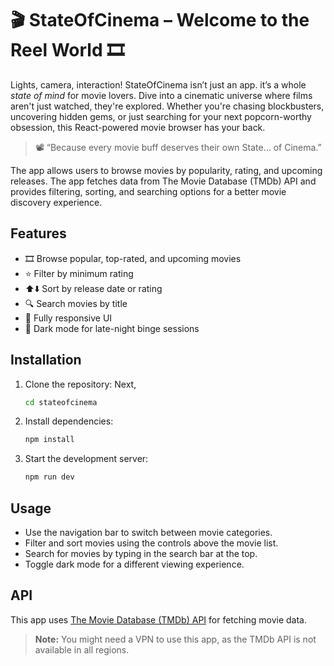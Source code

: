 # 🎬 StateOfCinema – Welcome to the Reel World 🎞️
Lights, camera, interaction! StateOfCinema isn’t just an app. it’s a whole *state of mind* for movie lovers. Dive into a cinematic universe where films aren't just watched, they're explored. Whether you're chasing blockbusters, uncovering hidden gems, or just searching for your next popcorn-worthy obsession, this React-powered movie browser has your back.

> 📽️ “Because every movie buff deserves their own State… of Cinema.”

The app allows users to browse movies by popularity, rating, and upcoming releases. The app fetches data from The Movie Database (TMDb) API and provides filtering, sorting, and searching options for a better movie discovery experience.

## Features
- 🎞️ Browse popular, top-rated, and upcoming movies
- ⭐ Filter by minimum rating
- ⬆️⬇️ Sort by release date or rating
- 🔍 Search movies by title
- 📱 Fully responsive UI
- 🌙 Dark mode for late-night binge sessions

## Installation
1. Clone the repository:
   Next, 
   ```bash
   cd stateofcinema
   ```
2. Install dependencies:
   ```bash
   npm install
   ```
3. Start the development server:
   ```bash
   npm run dev
   ```

## Usage
- Use the navigation bar to switch between movie categories.
- Filter and sort movies using the controls above the movie list.
- Search for movies by typing in the search bar at the top.
- Toggle dark mode for a different viewing experience.

## API
This app uses [The Movie Database (TMDb) API](https://www.themoviedb.org/documentation/api) for fetching movie data.
> **Note:** You might need a VPN to use this app, as the TMDb API is not available in all regions.
